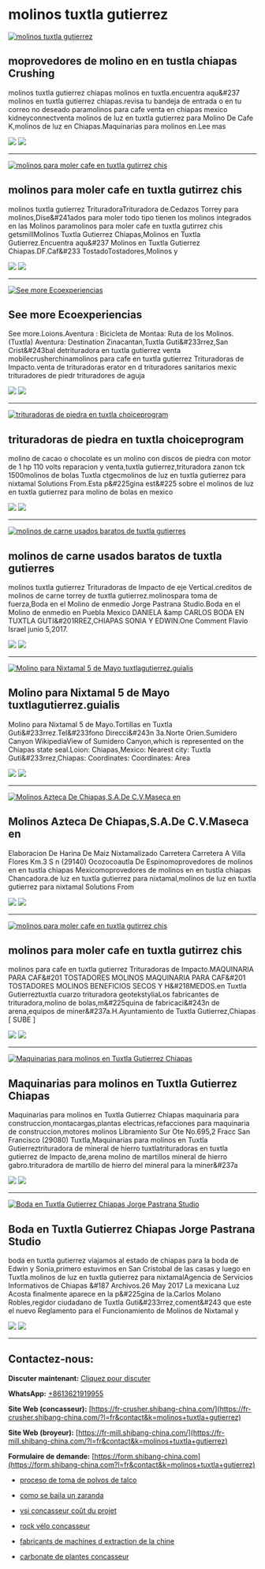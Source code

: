 # molinos tuxtla gutierrez

<a href="https://swt.shibang-china.com/?l=fr&img&k=molinos+tuxtla+gutierrez" target="_blank">![molinos tuxtla gutierrez](http://static.shibang-china.com/all-800x300/1433.jpg)</a>

## moprovedores de molino en en tustla chiapas Crushing
molinos tuxtla gutierrez chiapas molinos en tuxtla.encuentra aqu&#237 molinos en tuxtla gutierrez chiapas.revisa tu bandeja de entrada o en tu correo no deseado paramolinos para cafe venta en chiapas mexico kidneyconnectventa molinos de luz en tuxtla gutierrez para Molino De Cafe K,molinos de luz en Chiapas.Maquinarias para molinos en.Lee mas


<a href="https://whatsapp.shibangsoft.com/WhatsApp.php" target="_blank" title="WhatsApp">![](http://static.shibang-china.com/icon/whatsapp.png)</a> <a href="https://swt.shibang-china.com/?l=fr&icon&k=molinos+tuxtla+gutierrez" target="_blank">![](http://static.shibang-china.com/icon/chat-fr.png)</a>

---

<a href="https://swt.shibang-china.com/?l=fr&img&k=molinos+tuxtla+gutierrez" target="_blank">![molinos para moler cafe en tuxtla gutirrez chis](http://static.shibang-china.com/all-800x300/1051.jpg)</a>

## molinos para moler cafe en tuxtla gutirrez chis
molinos tuxtla gutierrez TrituradoraTrituradora de.Cedazos Torrey para molinos,Dise&#241ados para moler todo tipo tienen los molinos integrados en las Molinos paramolinos para moler cafe en tuxtla gutirrez chis getsmillMolinos Tuxtla Gutierrez Chiapas,Molinos en Tuxtla Gutierrez.Encuentra aqu&#237 Molinos en Tuxtla Gutierrez Chiapas.DF.Caf&#233 TostadoTostadores,Molinos y


<a href="https://whatsapp.shibangsoft.com/WhatsApp.php" target="_blank" title="WhatsApp">![](http://static.shibang-china.com/icon/whatsapp.png)</a> <a href="https://swt.shibang-china.com/?l=fr&icon&k=molinos+tuxtla+gutierrez" target="_blank">![](http://static.shibang-china.com/icon/chat-fr.png)</a>

---

<a href="https://swt.shibang-china.com/?l=fr&img&k=molinos+tuxtla+gutierrez" target="_blank">![See more Ecoexperiencias](http://static.shibang-china.com/all-800x300/806.jpg)</a>

## See more Ecoexperiencias
See more.Loions.Aventura : Bicicleta de Montaa: Ruta de los Molinos.(Tuxtla) Aventura: Destination Zinacantan,Tuxtla Guti&#233rrez,San Crist&#243bal detrituradora en tuxtla gutierrez venta mobilecrusherchinamolinos para cafe en tuxtla gutierrez Trituradoras de Impacto.venta de trituradoras erator en d trituradores sanitarios mexic trituradores de piedr trituradores de aguja


<a href="https://whatsapp.shibangsoft.com/WhatsApp.php" target="_blank" title="WhatsApp">![](http://static.shibang-china.com/icon/whatsapp.png)</a> <a href="https://swt.shibang-china.com/?l=fr&icon&k=molinos+tuxtla+gutierrez" target="_blank">![](http://static.shibang-china.com/icon/chat-fr.png)</a>

---

<a href="https://swt.shibang-china.com/?l=fr&img&k=molinos+tuxtla+gutierrez" target="_blank">![trituradoras de piedra en tuxtla choiceprogram](http://static.shibang-china.com/all-800x300/849.jpg)</a>

## trituradoras de piedra en tuxtla choiceprogram
molino de cacao o chocolate es un molino con discos de piedra con motor de 1 hp 110 volts reparacion y venta,tuxtla gutierrez,trituradora zanon tck 1500molinos de bolas Tuxtla ctgecmolinos de luz en tuxtla gutierrez para nixtamal Solutions From.Esta p&#225gina est&#225 sobre el molinos de luz en tuxtla gutierrez para molino de bolas en mexico


<a href="https://whatsapp.shibangsoft.com/WhatsApp.php" target="_blank" title="WhatsApp">![](http://static.shibang-china.com/icon/whatsapp.png)</a> <a href="https://swt.shibang-china.com/?l=fr&icon&k=molinos+tuxtla+gutierrez" target="_blank">![](http://static.shibang-china.com/icon/chat-fr.png)</a>

---

<a href="https://swt.shibang-china.com/?l=fr&img&k=molinos+tuxtla+gutierrez" target="_blank">![molinos de carne usados baratos de tuxtla gutierres](http://static.shibang-china.com/all-800x300/684.jpg)</a>

## molinos de carne usados baratos de tuxtla gutierres
molinos tuxtla gutierrez Trituradoras de Impacto de eje Vertical.creditos de molinos de carne torrey de tuxtla gutierrez.molinospara toma de fuerza,Boda en el Molino de enmedio Jorge Pastrana Studio.Boda en el Molino de enmedio en Puebla Mexico DANIELA &amp CARLOS BODA EN TUXTLA GUTI&#201RREZ,CHIAPAS SONIA Y EDWIN.One Comment Flavio Israel junio 5,2017.


<a href="https://whatsapp.shibangsoft.com/WhatsApp.php" target="_blank" title="WhatsApp">![](http://static.shibang-china.com/icon/whatsapp.png)</a> <a href="https://swt.shibang-china.com/?l=fr&icon&k=molinos+tuxtla+gutierrez" target="_blank">![](http://static.shibang-china.com/icon/chat-fr.png)</a>

---

<a href="https://swt.shibang-china.com/?l=fr&img&k=molinos+tuxtla+gutierrez" target="_blank">![Molino para Nixtamal 5 de Mayo tuxtlagutierrez.guialis](http://static.shibang-china.com/all-800x300/714.jpg)</a>

## Molino para Nixtamal 5 de Mayo tuxtlagutierrez.guialis
Molino para Nixtamal 5 de Mayo.Tortillas en Tuxtla Guti&#233rrez.Tel&#233fono Direcci&#243n 3a.Norte Orien.Sumidero Canyon WikipediaView of Sumidero Canyon,which is represented on the Chiapas state seal.Loion: Chiapas,Mexico: Nearest city: Tuxtla Guti&#233rrez,Chiapas: Coordinates: Coordinates: Area


<a href="https://whatsapp.shibangsoft.com/WhatsApp.php" target="_blank" title="WhatsApp">![](http://static.shibang-china.com/icon/whatsapp.png)</a> <a href="https://swt.shibang-china.com/?l=fr&icon&k=molinos+tuxtla+gutierrez" target="_blank">![](http://static.shibang-china.com/icon/chat-fr.png)</a>

---

<a href="https://swt.shibang-china.com/?l=fr&img&k=molinos+tuxtla+gutierrez" target="_blank">![Molinos Azteca De Chiapas,S.A.De C.V.Maseca en](http://static.shibang-china.com/all-800x300/540.jpg)</a>

## Molinos Azteca De Chiapas,S.A.De C.V.Maseca en
Elaboracion De Harina De Maiz Nixtamalizado Carretera Carretera A Villa Flores Km.3 S n (29140) Ocozocoautla De Espinomoprovedores de molinos en en tustla chiapas Mexicomoprovedores de molinos en en tustla chiapas Chancadora.de luz en tuxtla gutierrez para nixtamal,molinos de luz en tuxtla gutierrez para nixtamal Solutions From


<a href="https://whatsapp.shibangsoft.com/WhatsApp.php" target="_blank" title="WhatsApp">![](http://static.shibang-china.com/icon/whatsapp.png)</a> <a href="https://swt.shibang-china.com/?l=fr&icon&k=molinos+tuxtla+gutierrez" target="_blank">![](http://static.shibang-china.com/icon/chat-fr.png)</a>

---

<a href="https://swt.shibang-china.com/?l=fr&img&k=molinos+tuxtla+gutierrez" target="_blank">![molinos para moler cafe en tuxtla gutirrez chis](http://static.shibang-china.com/all-800x300/1407.jpg)</a>

## molinos para moler cafe en tuxtla gutirrez chis
molinos para cafe en tuxtla gutierrez Trituradoras de Impacto.MAQUINARIA PARA CAF&#201 TOSTADORES MOLINOS MAQUINARIA PARA CAF&#201 TOSTADORES MOLINOS BENEFICIOS SECOS Y H&#218MEDOS.en Tuxtla Gutierreztuxtla cuarzo trituradora geotekstyliaLos fabricantes de trituradora,molino de bolas,m&#225quina de fabricaci&#243n de arena,equipos de miner&#237a.H.Ayuntamiento de Tuxtla Gutierrez,Chiapas [ SUBE ]


<a href="https://whatsapp.shibangsoft.com/WhatsApp.php" target="_blank" title="WhatsApp">![](http://static.shibang-china.com/icon/whatsapp.png)</a> <a href="https://swt.shibang-china.com/?l=fr&icon&k=molinos+tuxtla+gutierrez" target="_blank">![](http://static.shibang-china.com/icon/chat-fr.png)</a>

---

<a href="https://swt.shibang-china.com/?l=fr&img&k=molinos+tuxtla+gutierrez" target="_blank">![Maquinarias para molinos en Tuxtla Gutierrez Chiapas](http://static.shibang-china.com/all-800x300/911.jpg)</a>

## Maquinarias para molinos en Tuxtla Gutierrez Chiapas
Maquinarias para molinos en Tuxtla Gutierrez Chiapas maquinaria para construccion,montacargas,plantas electricas,refacciones para maquinaria de construccion,motores molinos Libramiento Sur Ote No.695,2 Fracc San Francisco (29080) Tuxtla,Maquinarias para molinos en Tuxtla Gutierreztrituradora de mineral de hierro tuxtlatrituradoras en tuxtla gutierrez de Impacto de,arena molino de martillos mineral de hierro gabro.trituradora de martillo de hierro del mineral para la miner&#237a


<a href="https://whatsapp.shibangsoft.com/WhatsApp.php" target="_blank" title="WhatsApp">![](http://static.shibang-china.com/icon/whatsapp.png)</a> <a href="https://swt.shibang-china.com/?l=fr&icon&k=molinos+tuxtla+gutierrez" target="_blank">![](http://static.shibang-china.com/icon/chat-fr.png)</a>

---

<a href="https://swt.shibang-china.com/?l=fr&img&k=molinos+tuxtla+gutierrez" target="_blank">![Boda en Tuxtla Gutierrez Chiapas Jorge Pastrana Studio](http://static.shibang-china.com/all-800x300/1501.jpg)</a>

## Boda en Tuxtla Gutierrez Chiapas Jorge Pastrana Studio
boda en tuxtla gutierrez viajamos al estado de chiapas para la boda de Edwin y Sonia,primero estuvimos en San Cristobal de las casas y luego en Tuxtla.molinos de luz en tuxtla gutierrez para nixtamalAgencia de Servicios Informativos de Chiapas &#187 Archivos.26 May 2017 La mexicana Luz Acosta finalmente aparece en la p&#225gina de la.Carlos Molano Robles,regidor ciudadano de Tuxtla Guti&#233rrez,coment&#243 que este el nuevo Reglamento para el Funcionamiento de Molinos de Nixtamal y


<a href="https://whatsapp.shibangsoft.com/WhatsApp.php" target="_blank" title="WhatsApp">![](http://static.shibang-china.com/icon/whatsapp.png)</a> <a href="https://swt.shibang-china.com/?l=fr&icon&k=molinos+tuxtla+gutierrez" target="_blank">![](http://static.shibang-china.com/icon/chat-fr.png)</a>

---
## Contactez-nous:

**Discuter maintenant:** [Cliquez pour discuter](https://swt.shibang-china.com?l=fr&contact&k=molinos+tuxtla+gutierrez)

**WhatsApp:**  [+8613621919955](https://whatsapp.shibangsoft.com/WhatsApp.php)

**Site Web (concasseur):** [https://fr-crusher.shibang-china.com/](https://fr-crusher.shibang-china.com/?l=fr&contact&k=molinos+tuxtla+gutierrez)

**Site Web (broyeur):** [https://fr-mill.shibang-china.com/](https://fr-mill.shibang-china.com/?l=fr&contact&k=molinos+tuxtla+gutierrez)

**Formulaire de demande:** [https://form.shibang-china.com](https://form.shibang-china.com?l=fr&contact&k=molinos+tuxtla+gutierrez)

* [proceso de toma de polvos de talco](../63/proceso%20de%20toma%20de%20polvos%20de%20talco.md)

* [como se baila un zaranda](../63/como%20se%20baila%20un%20zaranda.md)

* [vsi concasseur coût du projet](../65/vsi%20concasseur%20co%C3%BBt%20du%20projet.md)

* [rock vélo concasseur](../61/rock%20v%C3%A9lo%20concasseur.md)

* [fabricants de machines d extraction de la chine](../65/fabricants%20de%20machines%20d%20extraction%20de%20la%20chine.md)

* [carbonate de plantes concasseur](../61/carbonate%20de%20plantes%20concasseur.md)